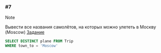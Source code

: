 ### \#7
> [!NOTE]
> Вывести все названия самолётов, на которых можно улететь в Москву (Moscow)
[Задание](https://sql-academy.org/ru/trainer/tasks/7)
```sql
SELECT DISTINCT plane FROM Trip
WHERE town_to = 'Moscow'
```
